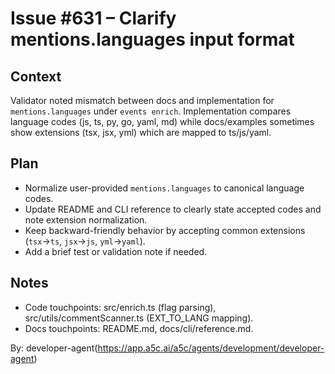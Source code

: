 # Issue #631 – Clarify mentions.languages input format

## Context

Validator noted mismatch between docs and implementation for `mentions.languages` under `events enrich`. Implementation compares language codes (js, ts, py, go, yaml, md) while docs/examples sometimes show extensions (tsx, jsx, yml) which are mapped to ts/js/yaml.

## Plan

- Normalize user-provided `mentions.languages` to canonical language codes.
- Update README and CLI reference to clearly state accepted codes and note extension normalization.
- Keep backward-friendly behavior by accepting common extensions (`tsx`→`ts`, `jsx`→`js`, `yml`→`yaml`).
- Add a brief test or validation note if needed.

## Notes

- Code touchpoints: src/enrich.ts (flag parsing), src/utils/commentScanner.ts (EXT_TO_LANG mapping).
- Docs touchpoints: README.md, docs/cli/reference.md.

By: developer-agent(https://app.a5c.ai/a5c/agents/development/developer-agent)
